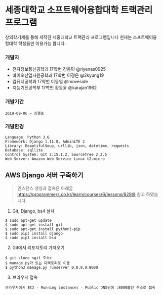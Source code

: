 # 세종대학교 소프트웨어융합대학 트랙관리 프로그램

창의학기제를 통해 제작된 세종대학교 트랙관리 프로그램입니다 현재는 소프트웨어융합대학 학생들만 이용가능 합니다.


### 개발자
* 전자정보통신공학과 17학번 강동민 @riyenas0925
* 바이오산업자원공학과 17학번 이경은 @2kyung19
* 컴퓨터공학과 17학번 이동엽 @moveside
* 지능기전공학부 17학번 황동윤 @karajan1962

### 개발기간
    2018-09-06 ~ 진행중

### 개발환경
>
    Language: Python 3.6  
    Framework: Django 1.11.0, AdminLTE 2  
    Library: BeautifulSoup, urllib, json, datetime, requests  
    Database: sqllite  
    Control System: Git 2.15.1.2, SourceTree 2.3.5  
    Web Server: Amazon Web Service Linux t2.micro  

## AWS Django 서버 구축하기

> 인스턴스 생성과 접속은 아래글 https://programmers.co.kr/learn/courses/6/lessons/629을 참고 하였습니다.

1. Git, Django, bs4 설치
>
    $ sudo apt-get update
    $ sudo apt-get install git
    $ sudo apt-get install python3-pip
    $ sudo pip3 install django
    $ sudo pip3 install bs4

2. Git에서 리포지토리 가져오기
>
    $ git clone <git 주소>
    $ manage.py가 있는 디렉토리로 이동
    $ python3 manage.py runserver 0.0.0.0:8000

3. 브라우저 접속
>
    브라우저에서 EC2 - Running instances - Public DNS뒤에 :8000붙인 주소로 접속
